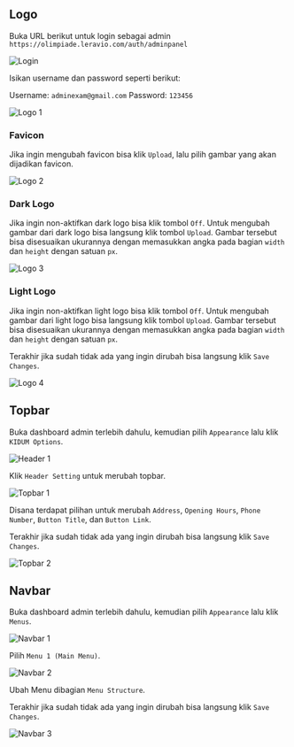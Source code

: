 ## Logo

Buka URL berikut untuk login sebagai admin `https://olimpiade.leravio.com/auth/adminpanel`

![Login](_images/admin/login.png "Login")

Isikan username dan password seperti berikut:

Username: `adminexam@gmail.com`
Password: `123456`

![Logo 1](_images/header/logo-1.png "Logo 1")

### Favicon

Jika ingin mengubah favicon bisa klik `Upload`, lalu pilih gambar yang akan dijadikan favicon.

![Logo 2](_images/header/logo-2.png "Logo 2")

### Dark Logo

Jika ingin non-aktifkan dark logo bisa klik tombol `Off`. Untuk mengubah gambar dari dark logo bisa langsung klik tombol `Upload`. Gambar tersebut bisa disesuaikan ukurannya dengan memasukkan angka pada bagian `width` dan `height` dengan satuan `px`.

![Logo 3](_images/header/logo-3.png "Logo 3")

### Light Logo

Jika ingin non-aktifkan light logo bisa klik tombol `Off`. Untuk mengubah gambar dari light logo bisa langsung klik tombol `Upload`. Gambar tersebut bisa disesuaikan ukurannya dengan memasukkan angka pada bagian `width` dan `height` dengan satuan `px`.

Terakhir jika sudah tidak ada yang ingin dirubah bisa langsung klik `Save Changes`.

![Logo 4](_images/header/logo-4.png "Logo 4")

## Topbar

Buka dashboard admin terlebih dahulu, kemudian pilih `Appearance` lalu klik `KIDUM Options`.

![Header 1](_images/header/header-1.png "Header 1")

Klik `Header Setting` untuk merubah topbar.

![Topbar 1](_images/header/topbar-1.png "Topbar 1")

Disana terdapat pilihan untuk merubah `Address`, `Opening Hours`, `Phone Number`, `Button Title`, dan `Button Link`.

Terakhir jika sudah tidak ada yang ingin dirubah bisa langsung klik `Save Changes`.

![Topbar 2](_images/header/topbar-2.png "Topbar 2")

## Navbar

Buka dashboard admin terlebih dahulu, kemudian pilih `Appearance` lalu klik `Menus`.

![Navbar 1](_images/header/navbar-1.png "Navbar 1")

Pilih `Menu 1 (Main Menu)`.

![Navbar 2](_images/header/navbar-2.png "Navbar 2")

Ubah Menu dibagian `Menu Structure`.

Terakhir jika sudah tidak ada yang ingin dirubah bisa langsung klik `Save Changes`.

![Navbar 3](_images/header/navbar-3.png "Navbar 3")
